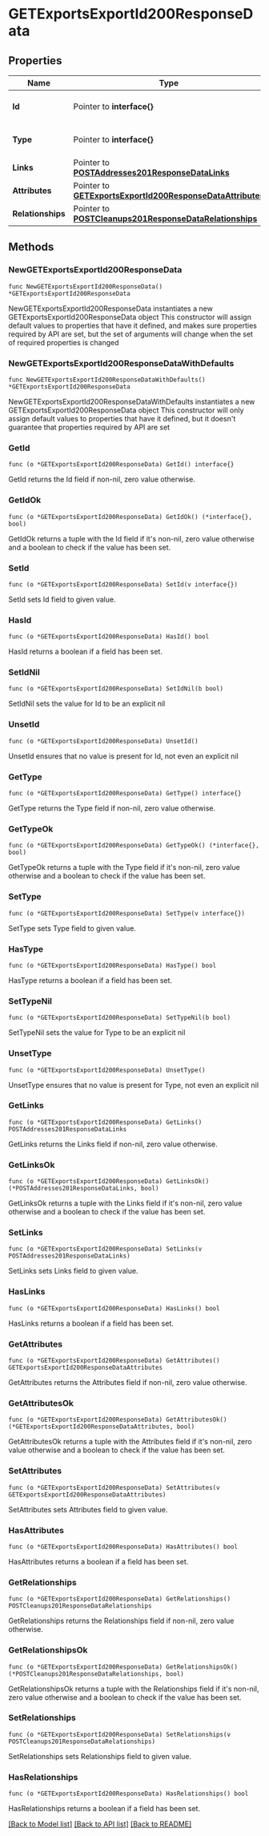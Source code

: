 # GETExportsExportId200ResponseData

## Properties

Name | Type | Description | Notes
------------ | ------------- | ------------- | -------------
**Id** | Pointer to **interface{}** | The resource&#39;s id | [optional] 
**Type** | Pointer to **interface{}** | The resource&#39;s type | [optional] 
**Links** | Pointer to [**POSTAddresses201ResponseDataLinks**](POSTAddresses201ResponseDataLinks.md) |  | [optional] 
**Attributes** | Pointer to [**GETExportsExportId200ResponseDataAttributes**](GETExportsExportId200ResponseDataAttributes.md) |  | [optional] 
**Relationships** | Pointer to [**POSTCleanups201ResponseDataRelationships**](POSTCleanups201ResponseDataRelationships.md) |  | [optional] 

## Methods

### NewGETExportsExportId200ResponseData

`func NewGETExportsExportId200ResponseData() *GETExportsExportId200ResponseData`

NewGETExportsExportId200ResponseData instantiates a new GETExportsExportId200ResponseData object
This constructor will assign default values to properties that have it defined,
and makes sure properties required by API are set, but the set of arguments
will change when the set of required properties is changed

### NewGETExportsExportId200ResponseDataWithDefaults

`func NewGETExportsExportId200ResponseDataWithDefaults() *GETExportsExportId200ResponseData`

NewGETExportsExportId200ResponseDataWithDefaults instantiates a new GETExportsExportId200ResponseData object
This constructor will only assign default values to properties that have it defined,
but it doesn't guarantee that properties required by API are set

### GetId

`func (o *GETExportsExportId200ResponseData) GetId() interface{}`

GetId returns the Id field if non-nil, zero value otherwise.

### GetIdOk

`func (o *GETExportsExportId200ResponseData) GetIdOk() (*interface{}, bool)`

GetIdOk returns a tuple with the Id field if it's non-nil, zero value otherwise
and a boolean to check if the value has been set.

### SetId

`func (o *GETExportsExportId200ResponseData) SetId(v interface{})`

SetId sets Id field to given value.

### HasId

`func (o *GETExportsExportId200ResponseData) HasId() bool`

HasId returns a boolean if a field has been set.

### SetIdNil

`func (o *GETExportsExportId200ResponseData) SetIdNil(b bool)`

 SetIdNil sets the value for Id to be an explicit nil

### UnsetId
`func (o *GETExportsExportId200ResponseData) UnsetId()`

UnsetId ensures that no value is present for Id, not even an explicit nil
### GetType

`func (o *GETExportsExportId200ResponseData) GetType() interface{}`

GetType returns the Type field if non-nil, zero value otherwise.

### GetTypeOk

`func (o *GETExportsExportId200ResponseData) GetTypeOk() (*interface{}, bool)`

GetTypeOk returns a tuple with the Type field if it's non-nil, zero value otherwise
and a boolean to check if the value has been set.

### SetType

`func (o *GETExportsExportId200ResponseData) SetType(v interface{})`

SetType sets Type field to given value.

### HasType

`func (o *GETExportsExportId200ResponseData) HasType() bool`

HasType returns a boolean if a field has been set.

### SetTypeNil

`func (o *GETExportsExportId200ResponseData) SetTypeNil(b bool)`

 SetTypeNil sets the value for Type to be an explicit nil

### UnsetType
`func (o *GETExportsExportId200ResponseData) UnsetType()`

UnsetType ensures that no value is present for Type, not even an explicit nil
### GetLinks

`func (o *GETExportsExportId200ResponseData) GetLinks() POSTAddresses201ResponseDataLinks`

GetLinks returns the Links field if non-nil, zero value otherwise.

### GetLinksOk

`func (o *GETExportsExportId200ResponseData) GetLinksOk() (*POSTAddresses201ResponseDataLinks, bool)`

GetLinksOk returns a tuple with the Links field if it's non-nil, zero value otherwise
and a boolean to check if the value has been set.

### SetLinks

`func (o *GETExportsExportId200ResponseData) SetLinks(v POSTAddresses201ResponseDataLinks)`

SetLinks sets Links field to given value.

### HasLinks

`func (o *GETExportsExportId200ResponseData) HasLinks() bool`

HasLinks returns a boolean if a field has been set.

### GetAttributes

`func (o *GETExportsExportId200ResponseData) GetAttributes() GETExportsExportId200ResponseDataAttributes`

GetAttributes returns the Attributes field if non-nil, zero value otherwise.

### GetAttributesOk

`func (o *GETExportsExportId200ResponseData) GetAttributesOk() (*GETExportsExportId200ResponseDataAttributes, bool)`

GetAttributesOk returns a tuple with the Attributes field if it's non-nil, zero value otherwise
and a boolean to check if the value has been set.

### SetAttributes

`func (o *GETExportsExportId200ResponseData) SetAttributes(v GETExportsExportId200ResponseDataAttributes)`

SetAttributes sets Attributes field to given value.

### HasAttributes

`func (o *GETExportsExportId200ResponseData) HasAttributes() bool`

HasAttributes returns a boolean if a field has been set.

### GetRelationships

`func (o *GETExportsExportId200ResponseData) GetRelationships() POSTCleanups201ResponseDataRelationships`

GetRelationships returns the Relationships field if non-nil, zero value otherwise.

### GetRelationshipsOk

`func (o *GETExportsExportId200ResponseData) GetRelationshipsOk() (*POSTCleanups201ResponseDataRelationships, bool)`

GetRelationshipsOk returns a tuple with the Relationships field if it's non-nil, zero value otherwise
and a boolean to check if the value has been set.

### SetRelationships

`func (o *GETExportsExportId200ResponseData) SetRelationships(v POSTCleanups201ResponseDataRelationships)`

SetRelationships sets Relationships field to given value.

### HasRelationships

`func (o *GETExportsExportId200ResponseData) HasRelationships() bool`

HasRelationships returns a boolean if a field has been set.


[[Back to Model list]](../README.md#documentation-for-models) [[Back to API list]](../README.md#documentation-for-api-endpoints) [[Back to README]](../README.md)


